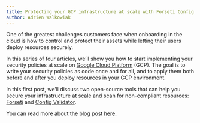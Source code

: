 ```yaml
---
title: Protecting your GCP infrastructure at scale with Forseti Config Validator (pt1)
author: Adrien Walkowiak
---
```


One of the greatest challenges customers face when onboarding in the cloud is how to control 
and protect their assets while letting their users deploy resources securely. 

In this series of four articles, we’ll show you how to start implementing your security 
policies at scale on [Google Cloud Platform](https://cloud.google.com/) (GCP). The goal is 
to write your security policies as code once and for all, and to apply them both before 
and after you deploy resources in your GCP environment.

In this first post, we’ll discuss two open-source tools that can help you secure your 
infrastructure at scale and scan for non-compliant resources: 
[Forseti](https://github.com/forseti-security/forseti-security) and 
[Config Validator](https://github.com/forseti-security/config-validator). 

You can read more about the blog post [here](https://cloud.google.com/blog/products/identity-security/protecting-your-gcp-infrastructure-at-scale-with-forseti-config-validator).

